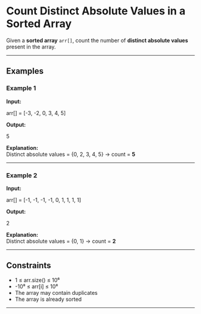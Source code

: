 # Count Distinct Absolute Values in a Sorted Array

Given a **sorted array** `arr[]`, count the number of **distinct absolute values** present in the array.

---

## Examples

### Example 1
**Input:**  

arr[] = [-3, -2, 0, 3, 4, 5]


**Output:**  

5


**Explanation:**  
Distinct absolute values = {0, 2, 3, 4, 5} → count = **5**

---

### Example 2
**Input:**  

arr[] = [-1, -1, -1, -1, 0, 1, 1, 1, 1]


**Output:**  

2


**Explanation:**  
Distinct absolute values = {0, 1} → count = **2**

---

## Constraints
- 1 ≤ arr.size() ≤ 10⁶  
- -10⁸ ≤ arr[i] ≤ 10⁸  
- The array may contain duplicates  
- The array is already sorted  

---
